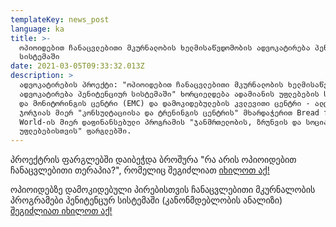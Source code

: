 ```yaml
---
templateKey: news_post
language: ka
title: >-
  ოპიოიდებით ჩანაცვლებითი მკურნალობის ხელმისაწვდომობის ადვოკატირება პენიტენციურ
  სისტემაში
date: 2021-03-05T09:33:32.013Z
description: >
  ადვოკატირების პროექტი: "ოპიოიდებით ჩანაცვლებითი მკურნალობის ხელმისაწვდომობის
  ადვოკატირება პენიტენციურ სისტემაში" ხორციელდება ადამიანის უფლებების სწავლებისა
  და მონიტორინგის ცენტრი (EMC) და დამოკიდებულების კვლევითი ცენტრი - ალტერნატივა
  ჯორჯიას მიერ "კონსულტაციისა და ტრენინგის ცენტრის" მხარდაჭერით Bread for the
  World-ის მიერ დაფინანსებული პროგრამის "ჯანმრთელობის, ზრუნვის და სოციალური
  უფლებებისთვის" ფარგლებში.
---
```

პროექტრის ფარგლებში დაიბეჭდა ბროშურა "რა არის ოპიოიდებით ჩანაცვლებითი თერაპია?", რომელიც შეგიძლიათ [იხილოთ  აქ!](https://altgeorgia.ge/media/uploads/broshura-opioidebi.pdf)

ოპიოიდებზე დამოკიდებული პირებისთვის ჩანაცვლებითი მკურნალობის პროგრამები პენიტენცურ სისტემაში (კანონმდებლობის ანალიზი) [შეგიძლიათ იხილოთ აქ!](https://emc.org.ge/uploads/products/pdf/%E1%83%99%E1%83%90%E1%83%9C%E1%83%9D%E1%83%9C%E1%83%9B%E1%83%93%E1%83%94%E1%83%91%E1%83%9A%E1%83%9D%E1%83%91%E1%83%98%E1%83%A1_%E1%83%90%E1%83%9C%E1%83%90%E1%83%9A%E1%83%98%E1%83%96%E1%83%98_(1)_1614586790.pdf)
